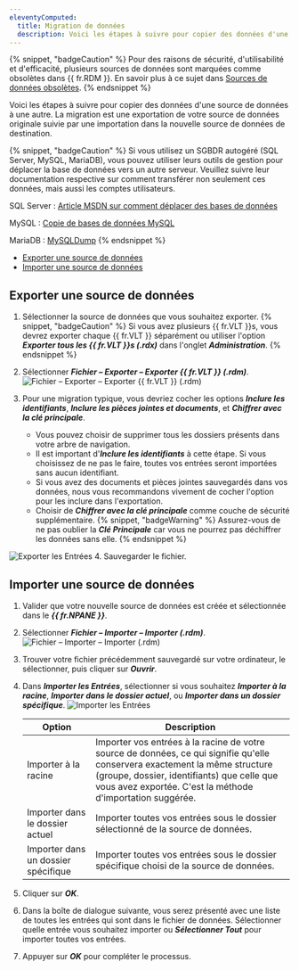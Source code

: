 ```yaml
---
eleventyComputed:
  title: Migration de données
  description: Voici les étapes à suivre pour copier des données d'une source de données à une autre. La migration est une exportation de votre source de données originale suivie par une importation dans la nouvelle source de données de destination.
---
```

{% snippet, "badgeCaution" %}
Pour des raisons de sécurité, d'utilisabilité et d'efficacité, plusieurs sources de données sont marquées comme obsolètes dans {{ fr.RDM }}. En savoir plus à ce sujet dans [Sources de données obsolètes](/rdm/mac/kb/rdm-windows/knowledge-base/deprecated-data-sources/).
{% endsnippet %}

Voici les étapes à suivre pour copier des données d'une source de données à une autre. La migration est une exportation de votre source de données originale suivie par une importation dans la nouvelle source de données de destination.

{% snippet, "badgeCaution" %}
Si vous utilisez un SGBDR autogéré (SQL Server, MySQL, MariaDB), vous pouvez utiliser leurs outils de gestion pour déplacer la base de données vers un autre serveur. Veuillez suivre leur documentation respective sur comment transférer non seulement ces données, mais aussi les comptes utilisateurs.

SQL Server : [Article MSDN sur comment déplacer des bases de données](https://support.microsoft.com/en-us/help/314546/how-to-move-databases-between-computers-that-are-running-sql-server)

MySQL : [Copie de bases de données MySQL](https://dev.mysql.com/doc/refman/5.7/en/copying-databases.html)

MariaDB : [MySQLDump](https://mariadb.com/kb/en/mariadb/mysqldump/)
{% endsnippet %}

* [Exporter une source de données](#export-a-data-source)
* [Importer une source de données](#import-a-data-source)

## Exporter une source de données
1. Sélectionner la source de données que vous souhaitez exporter.
{% snippet, "badgeCaution" %}
Si vous avez plusieurs {{ fr.VLT }}s, vous devrez exporter chaque {{ fr.VLT }} séparément ou utiliser l'option ***Exporter tous les {{ fr.VLT }}s (.rdx)*** dans l'onglet ***Administration***.
{% endsnippet %}

2. Sélectionner ***Fichier – Exporter – Exporter {{ fr.VLT }} (.rdm)***.
![Fichier – Exporter – Exporter {{ fr.VLT }} (.rdm)](https://cdnweb.devolutions.net/docs/docs_en_kb_KB4540.png)
1. Pour une migration typique, vous devriez cocher les options ***Inclure les identifiants***, ***Inclure les pièces jointes et documents***, et ***Chiffrer avec la clé principale***.
    * Vous pouvez choisir de supprimer tous les dossiers présents dans votre arbre de navigation.
    * Il est important d'***Inclure les identifiants*** à cette étape. Si vous choisissez de ne pas le faire, toutes vos entrées seront importées sans aucun identifiant.
    * Si vous avez des documents et pièces jointes sauvegardés dans vos données, nous vous recommandons vivement de cocher l'option pour les inclure dans l'exportation.
    * Choisir de ***Chiffrer avec la clé principale*** comme couche de sécurité supplémentaire.
{% snippet, "badgeWarning" %}
Assurez-vous de ne pas oublier la ***Clé Principale*** car vous ne pourrez pas déchiffrer les données sans elle.
{% endsnippet %}

![Exporter les Entrées](https://cdnweb.devolutions.net/docs/docs_en_kb_KB4541.png)
4. Sauvegarder le fichier.

## Importer une source de données
1. Valider que votre nouvelle source de données est créée et sélectionnée dans le ***{{ fr.NPANE }}***.
1. Sélectionner ***Fichier – Importer – Importer (.rdm)***.
![Fichier – Importer – Importer (.rdm)](https://cdnweb.devolutions.net/docs/docs_en_kb_KB4542.png)
1. Trouver votre fichier précédemment sauvegardé sur votre ordinateur, le sélectionner, puis cliquer sur ***Ouvrir***.
1. Dans ***Importer les Entrées***, sélectionner si vous souhaitez ***Importer à la racine***, ***Importer dans le dossier actuel***, ou ***Importer dans un dossier spécifique***.
![Importer les Entrées](https://cdnweb.devolutions.net/docs/docs_en_kb_KB4543.png)

   | Option                    | Description                                                                  |
   |---------------------------|------------------------------------------------------------------------------|
   | Importer à la racine            | Importer vos entrées à la racine de votre source de données, ce qui signifie qu'elle conservera exactement la même structure (groupe, dossier, identifiants) que celle que vous avez exportée. C'est la méthode d'importation suggérée.                   |
   | Importer dans le dossier actuel  | Importer toutes vos entrées sous le dossier sélectionné de la source de données.        |
   | Importer dans un dossier spécifique | Importer toutes vos entrées sous le dossier spécifique choisi de la source de données. |

1. Cliquer sur ***OK***.
1. Dans la boîte de dialogue suivante, vous serez présenté avec une liste de toutes les entrées qui sont dans le fichier de données. Sélectionner quelle entrée vous souhaitez importer ou ***Sélectionner Tout*** pour importer toutes vos entrées.
1. Appuyer sur ***OK*** pour compléter le processus.

